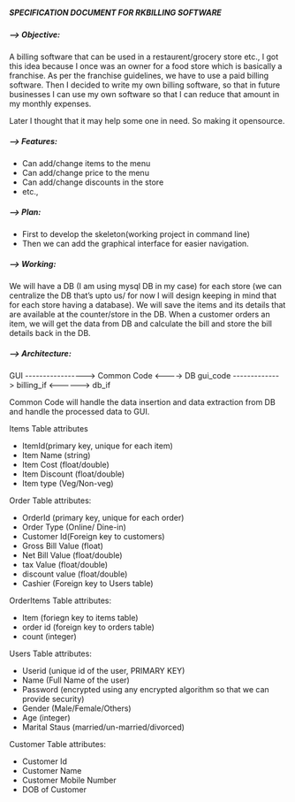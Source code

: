 ##### SPECIFICATION DOCUMENT FOR RKBILLING SOFTWARE

##### --> Objective:
A billing software that can be used in a restaurent/grocery store etc., I got this idea because I once was an owner for a food store which is basically a franchise. As per the franchise guidelines, we have to use a paid billing software. Then I decided to write my own billing software, so that in future businesses I can use my own software so that I can reduce that amount in my monthly expenses.

Later I thought that it may help some one in need. So making it opensource.


##### --> Features:
- Can add/change items to the menu
- Can add/change price to the menu
- Can add/change discounts in the store
- etc.,


##### --> Plan:
- First to develop the skeleton(working project in command line)
- Then we can add the graphical interface for easier navigation.


##### --> Working:
We will have a DB (I am using mysql DB in my case) for each store (we can centralize the DB that’s upto us/ for now I will design keeping in mind that for each store having a database). We will save the items and its details that are available at the counter/store in the DB. When a customer orders an item, we will get the data from DB and calculate the bill and store the bill details back in the DB.


##### --> Architecture:


GUI ----------------->   Common Code    <---->   DB
gui_code ------------->  billing_if     <------> db_if

Common Code will handle the data insertion and data extraction from DB and handle the processed data to GUI.


Items Table attributes
- ItemId(primary key, unique for each item)
- Item Name (string)
- Item Cost (float/double)
- Item Discount (float/double)
- Item type (Veg/Non-veg)

Order Table attributes:
- OrderId (primary key, unique for each order)
- Order Type (Online/ Dine-in)
- Customer Id(Foreign key to customers)
- Gross Bill Value (float)
- Net Bill Value (float/double)
- tax Value (float/double)
- discount value (float/double)
- Cashier (Foreign key to Users table)

OrderItems Table attributes:
- Item (foriegn key to items table)
- order id (foreign key to orders table)
- count (integer)

Users Table attributes:
- Userid (unique id of the user, PRIMARY KEY)
- Name (Full Name of the user)
- Password (encrypted using any encrypted algorithm so that we can provide security)
- Gender (Male/Female/Others)
- Age (integer)
- Marital Staus (married/un-married/divorced)

Customer Table attributes:
- Customer Id
- Customer Name
- Customer Mobile Number
- DOB of Customer
